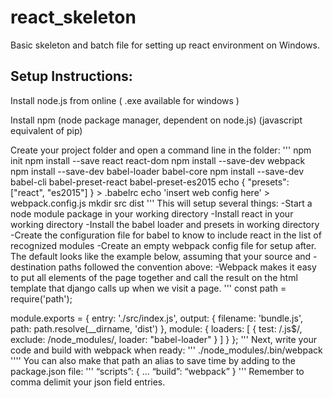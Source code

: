 # react_skeleton
Basic skeleton and batch file for setting up react environment on Windows.

## Setup Instructions:
Install node.js from online ( .exe available for windows )

Install npm (node package manager, dependent on node.js) (javascript equivalent of pip)

Create your project folder and open a command line in the folder:
'''
npm init
npm install --save react react-dom
npm install --save-dev webpack
npm install --save-dev babel-loader babel-core
npm install --save-dev babel-cli babel-preset-react babel-preset-es2015
echo { "presets": ["react", "es2015"] } > .babelrc
echo 'insert web config here' > webpack.config.js
mkdir src dist
'''
This will setup several things:
-Start a node module package in your working directory
-Install react in your working directory
-Install the babel loader and presets in working directory
-Create the configuration file for babel to know to include react in the list of recognized modules
-Create an empty webpack config file for setup after. The default looks like the example below, assuming that your source and -destination paths followed the convention above:
-Webpack makes it easy to put all elements of the page together and call the result on the html template that django calls up when we visit a page.
'''
const path = require('path');

module.exports = {
  entry: './src/index.js',
  output: {
    filename: 'bundle.js',
    path: path.resolve(__dirname, 'dist')
  },
  module: {
    loaders: [
      { test: /\.js$/,
          exclude: /node_modules/,
          loader: "babel-loader" }
        ]
  }
};
'''
Next, write your code and build with webpack when ready:
'''
./node_modules/.bin/webpack
''''
You can also make that path an alias to save time by adding to the package.json file:
'''
“scripts”: {
  ...
  “build”: “webpack”
}
'''
Remember to comma delimit your json field entries.
